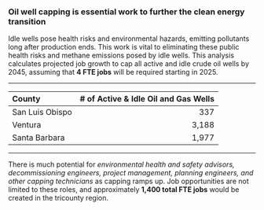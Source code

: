 
### Oil well capping is essential work to further the clean energy transition
Idle wells pose health risks and environmental hazards, emitting pollutants long after production ends. This work is vital to eliminating these public health risks and methane emissions posed by idle wells. This analysis calculates projected job growth to cap all active and idle crude oil wells by 2045, assuming that **4 FTE jobs** will be required starting in 2025. 

---
<div style="text-align: center;">

|         County                    |            # of Active & Idle Oil and Gas Wells                                            |
|:----------------------------------|-------------------------------------------------------------------------------------------:|
|   San Luis Obispo                 |        337                                                                                 |
|   Ventura                         |  3,188                                                                                     |
|   Santa Barbara                   |  1,977                                                                                     |

</div>

---

There is much potential for *environmental health and safety advisors, decommissioning engineers, project management, planning engineers, and other capping technicians* as capping ramps up. Job opportunities are not limited to these roles, and approximately **1,400 total FTE jobs** would be created in the tricounty region.
